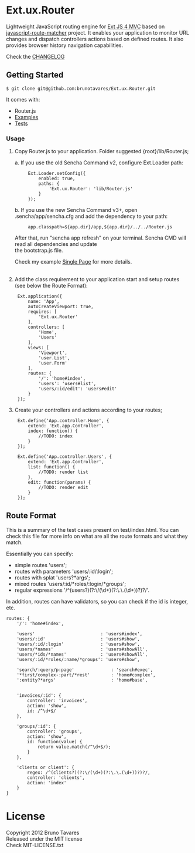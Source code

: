 # Ext.ux.Router

Lightweight JavaScript routing engine for [Ext JS 4 MVC](link:http://docs.sencha.com/ext-js/4-0/#!/guide/application_architecture) based on 
[javascript-route-matcher](https://github.com/cowboy/javascript-route-matcher) project.  It enables your application to monitor URL changes 
and dispatch controllers actions based on defined routes. It also provides browser history navigation capabilities.

Check the [CHANGELOG](https://raw.github.com/brunotavares/Ext.ux.Router/master/CHANGELOG.txt)

## Getting Started

    $ git clone git@github.com:brunotavares/Ext.ux.Router.git
    
It comes with:

 * Router.js
 * [Examples](https://github.com/brunotavares/Ext.ux.Router/tree/master/examples)
 * [Tests](https://github.com/brunotavares/Ext.ux.Router/tree/master/test/index.html)

### Usage

1. Copy Router.js to your application. Folder suggested {root}/lib/Router.js;

    a. If you use the old Sencha Command v2, configure Ext.Loader path:

            Ext.Loader.setConfig({
                enabled: true,
                paths: {
                    'Ext.ux.Router': 'lib/Router.js'
                }
            });

    b. If you use the new Sencha Command v3+, open .sencha/app/sencha.cfg and add the dependency to your path:

            app.classpath=${app.dir}/app,${app.dir}/../../Router.js
            
        
    After that, run "sencha app refresh" on your terminal. Sencha CMD will read all dependencies and update    
    the bootstrap.js file.
        
    Check my example [Single Page](http://github.com/brunotavares/Ext.ux.Router/tree/master/examples/singlepage) 
    for more details.<br /><br />

2. Add the class requirement to your application start and setup routes (see below the Route Format):

        Ext.application({
            name: 'App',
            autoCreateViewport: true,
            requires: [
                'Ext.ux.Router'
            ],
            controllers: [
                'Home', 
                'Users'
            ],
            views: [
                'Viewport',
                'user.List',
                'user.Form'
            ],
            routes: {
                '/': 'home#index',
                'users': 'users#list',
                'users/:id/edit': 'users#edit'
            }
        });
    
3. Create your controllers and actions according to your routes;

        Ext.define('App.controller.Home', {
            extend: 'Ext.app.Controller',
            index: function() {
                //TODO: index
            }
        });
    
        Ext.define('App.controller.Users', {
            extend: 'Ext.app.Controller',
            list: function() {
                //TODO: render list
            },
            edit: function(params) {
                //TODO: render edit
            }
        });

## Route Format

This is a summary of the test cases present on test/index.html. You can check this file for more info on what
are all the route formats and what they match.

Essentially you can specify: 

 * simple routes 'users';
 * routes with parameters 'users/:id/:login';
 * routes with splat 'users?*args';
 * mixed routes 'users/:id/*roles/:login/*groups';
 * regular expressions '/^(users?)(?:\\/(\\d+)(?:\\.\\.(\\d+))?)?/'.

In addition, routes can have validators, so you can check if the id is integer, etc.

    routes: {
        '/': 'home#index',
        
		'users'                         : 'users#index',
		'users/:id'                     : 'users#show',
        'users/:id/:login'              : 'users#show',
        'users/*names'                  : 'users#showAll',
        'users/*ids/*names'             : 'users#showAll',
        'users/:id/*roles/:name/*groups': 'users#show',
        
        'search/:query/p:page'              : 'search#exec',
        '*first/complex-:part/*rest'        : 'home#complex',
        ':entity?*args'                     : 'home#base',
        
        
        'invoices/:id': {
            controller: 'invoices',
            action: 'show',
            id: /^\d+$/
        },
        
        'groups/:id': {
			controller: 'groups',
			action: 'show',
			id: function(value) {
				return value.match(/^\d+$/);
			}
		},
        
        'clients or client': {
            regex: /^(clients?)(?:\/(\d+)(?:\.\.(\d+))?)?/,
            controller: 'clients',
            action: 'index'
        }
    }

# License    

Copyright 2012 Bruno Tavares<br />
Released under the MIT license<br />
Check MIT-LICENSE.txt